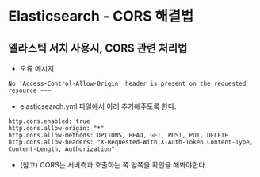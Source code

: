 # Elasticsearch - CORS 해결법

## 엘라스틱 서치 사용시, CORS 관련 처리법

* 오류 메시지
~~~
No 'Access-Control-Allow-Origin' header is present on the requested resource ~~~
~~~

* elasticsearch.yml 파일에서 아래 추가해주도록 한다.
~~~
http.cors.enabled: true
http.cors.allow-origin: "*"
http.cors.allow-methods: OPTIONS, HEAD, GET, POST, PUT, DELETE
http.cors.allow-headers: "X-Requested-With,X-Auth-Token,Content-Type, Content-Length, Authorization"
~~~

* (참고) CORS는 서버측과 호출하는 쪽 양쪽을 확인을 해봐야한다.
